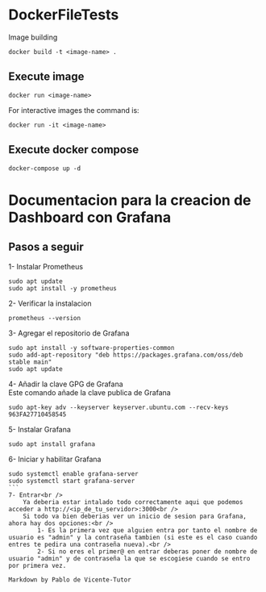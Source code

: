 # DockerFileTests

Image building
```
docker build -t <image-name> .
```
## Execute image
```
docker run <image-name>
```
For interactive images the command is:
```
docker run -it <image-name>
```
## Execute docker compose 
```
docker-compose up -d
```

# Documentacion para la creacion de Dashboard con Grafana

## Pasos a seguir 

1- Instalar Prometheus
```
sudo apt update
sudo apt install -y prometheus
```
2- Verificar la instalacion 
```
prometheus --version
```
3- Agregar el repositorio de Grafana
```
sudo apt install -y software-properties-common
sudo add-apt-repository "deb https://packages.grafana.com/oss/deb stable main"
sudo apt update
```
4- Añadir la clave GPG de Grafana<br />
    Este comando añade la clave publica de Grafana 
```
sudo apt-key adv --keyserver keyserver.ubuntu.com --recv-keys 963FA27710458545
```
5- Instalar Grafana
```
sudo apt install grafana
```
6- Iniciar y habilitar Grafana
````
sudo systemctl enable grafana-server
sudo systemctl start grafana-server
```
7- Entrar<br />
    Ya deberia estar intalado todo correctamente aqui que podemos acceder a http://<ip_de_tu_servidor>:3000<br />
    Si todo va bien deberias ver un inicio de sesion para Grafana, ahora hay dos opciones:<br />
        1- Es la primera vez que alguien entra por tanto el nombre de usuario es "admin" y la contraseña tambien (si este es el caso cuando entres te pedira una contraseña nueva).<br />
        2- Si no eres el primer@ en entrar deberas poner de nombre de usuario "admin" y de contraseña la que se escogiese cuando se entro por primera vez.

Markdown by Pablo de Vicente-Tutor